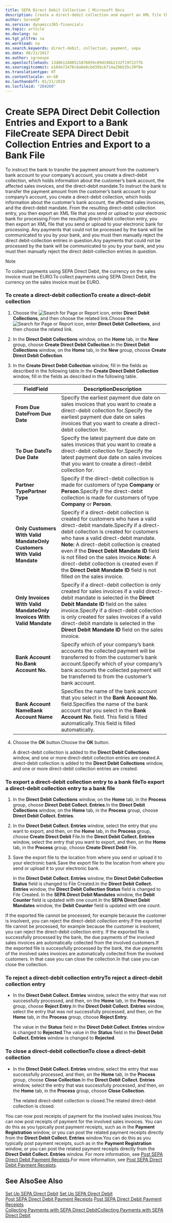 ```yaml
---
title: SEPA Direct Debit Collection | Microsoft Docs
description: Create a direct-debit collection and export an XML file that you send or upload to your electronic bank for processing.
author: SorenGP
ms.service: dynamics365-financials
ms.topic: article
ms.devlang: na
ms.tgt_pltfrm: na
ms.workload: na
ms.search.keywords: direct-debit, collection, payment, sepa
ms.date: 08/21/2017
ms.author: sgroespe
ms.openlocfilehash: 13d0612488521876059c09d19bb2132f19f227fb
ms.sourcegitcommit: e10de72476c6a6e0cbd35bcb714a29b535c39f0e
ms.translationtype: HT
ms.contentlocale: en-GB
ms.lasthandoff: 01/21/2019
ms.locfileid: "284260"
---
```

# <a name="create-sepa-direct-debit-collection-entries-and-export-to-a-bank-file"></a><span data-ttu-id="b7924-103">Create SEPA Direct Debit Collection Entries and Export to a Bank File</span><span class="sxs-lookup"><span data-stu-id="b7924-103">Create SEPA Direct Debit Collection Entries and Export to a Bank File</span></span>
<span data-ttu-id="b7924-104">To instruct the bank to transfer the payment amount from the customer’s bank account to your company’s account, you create a direct-debit collection, which holds information about the customer’s bank account, the affected sales invoices, and the direct-debit mandate.</span><span class="sxs-lookup"><span data-stu-id="b7924-104">To instruct the bank to transfer the payment amount from the customer’s bank account to your company’s account, you create a direct-debit collection, which holds information about the customer’s bank account, the affected sales invoices, and the direct-debit mandate.</span></span> <span data-ttu-id="b7924-105">From the resulting direct-debit collection entry, you then export an XML file that you send or upload to your electronic bank for processing.</span><span class="sxs-lookup"><span data-stu-id="b7924-105">From the resulting direct-debit collection entry, you then export an XML file that you send or upload to your electronic bank for processing.</span></span> <span data-ttu-id="b7924-106">Any payments that could not be processed by the bank will be communicated to you by your bank, and you must then manually reject the direct debit-collection entries in question.</span><span class="sxs-lookup"><span data-stu-id="b7924-106">Any payments that could not be processed by the bank will be communicated to you by your bank, and you must then manually reject the direct debit-collection entries in question.</span></span>  

> [!NOTE]  
>  <span data-ttu-id="b7924-107">To collect payments using SEPA Direct Debit, the currency on the sales invoice must be EURO.</span><span class="sxs-lookup"><span data-stu-id="b7924-107">To collect payments using SEPA Direct Debit, the currency on the sales invoice must be EURO.</span></span>  

### <a name="to-create-a-direct-debit-collection"></a><span data-ttu-id="b7924-108">To create a direct-debit collection</span><span class="sxs-lookup"><span data-stu-id="b7924-108">To create a direct-debit collection</span></span>  
1. <span data-ttu-id="b7924-109">Choose the ![Search for Page or Report](media/ui-search/search_small.png "Search for Page or Report icon") icon, enter **Direct Debit Collections**, and then choose the related link.</span><span class="sxs-lookup"><span data-stu-id="b7924-109">Choose the ![Search for Page or Report](media/ui-search/search_small.png "Search for Page or Report icon") icon, enter **Direct Debit Collections**, and then choose the related link.</span></span>  
2. <span data-ttu-id="b7924-110">In the **Direct Debit Collections** window, on the **Home** tab, in the **New** group, choose **Create Direct Debit Collection**.</span><span class="sxs-lookup"><span data-stu-id="b7924-110">In the **Direct Debit Collections** window, on the **Home** tab, in the **New** group, choose **Create Direct Debit Collection**.</span></span>  
3. <span data-ttu-id="b7924-111">In the **Create Direct Debit Collection** window, fill in the fields as described in the following table.</span><span class="sxs-lookup"><span data-stu-id="b7924-111">In the **Create Direct Debit Collection** window, fill in the fields as described in the following table.</span></span>  

    |<span data-ttu-id="b7924-112">Field</span><span class="sxs-lookup"><span data-stu-id="b7924-112">Field</span></span>|<span data-ttu-id="b7924-113">Description</span><span class="sxs-lookup"><span data-stu-id="b7924-113">Description</span></span>|  
    |---------------------------------|---------------------------------------|  
    |<span data-ttu-id="b7924-114">**From Due Date**</span><span class="sxs-lookup"><span data-stu-id="b7924-114">**From Due Date**</span></span>|<span data-ttu-id="b7924-115">Specify the earliest payment due date on sales invoices that you want to create a direct-debit collection for.</span><span class="sxs-lookup"><span data-stu-id="b7924-115">Specify the earliest payment due date on sales invoices that you want to create a direct-debit collection for.</span></span>|  
    |<span data-ttu-id="b7924-116">**To Due Date**</span><span class="sxs-lookup"><span data-stu-id="b7924-116">**To Due Date**</span></span>|<span data-ttu-id="b7924-117">Specify the latest payment due date on sales invoices that you want to create a direct-debit collection for.</span><span class="sxs-lookup"><span data-stu-id="b7924-117">Specify the latest payment due date on sales invoices that you want to create a direct-debit collection for.</span></span>|  
    |<span data-ttu-id="b7924-118">**Partner Type**</span><span class="sxs-lookup"><span data-stu-id="b7924-118">**Partner Type**</span></span>|<span data-ttu-id="b7924-119">Specify if the direct-debit collection is made for customers of type **Company** or **Person**.</span><span class="sxs-lookup"><span data-stu-id="b7924-119">Specify if the direct-debit collection is made for customers of type **Company** or **Person**.</span></span>|  
    |<span data-ttu-id="b7924-120">**Only Customers With Valid Mandate**</span><span class="sxs-lookup"><span data-stu-id="b7924-120">**Only Customers With Valid Mandate**</span></span>|<span data-ttu-id="b7924-121">Specify if a direct-debit collection is created for customers who have a valid direct-debit mandate.</span><span class="sxs-lookup"><span data-stu-id="b7924-121">Specify if a direct-debit collection is created for customers who have a valid direct-debit mandate.</span></span> <span data-ttu-id="b7924-122">**Note:**  A direct-debit collection is created even if the **Direct Debit Mandate ID** field is not filled on the sales invoice.</span><span class="sxs-lookup"><span data-stu-id="b7924-122">**Note:**  A direct-debit collection is created even if the **Direct Debit Mandate ID** field is not filled on the sales invoice.</span></span>|  
    |<span data-ttu-id="b7924-123">**Only Invoices With Valid Mandate**</span><span class="sxs-lookup"><span data-stu-id="b7924-123">**Only Invoices With Valid Mandate**</span></span>|<span data-ttu-id="b7924-124">Specify if a direct-debit collection is only created for sales invoices if a valid direct-debit mandate is selected in the **Direct Debit Mandate ID** field on the sales invoice.</span><span class="sxs-lookup"><span data-stu-id="b7924-124">Specify if a direct-debit collection is only created for sales invoices if a valid direct-debit mandate is selected in the **Direct Debit Mandate ID** field on the sales invoice.</span></span>|  
    |<span data-ttu-id="b7924-125">**Bank Account No.**</span><span class="sxs-lookup"><span data-stu-id="b7924-125">**Bank Account No.**</span></span>|<span data-ttu-id="b7924-126">Specify which of your company’s bank accounts the collected payment will be transferred to from the customer’s bank account.</span><span class="sxs-lookup"><span data-stu-id="b7924-126">Specify which of your company’s bank accounts the collected payment will be transferred to from the customer’s bank account.</span></span>|  
    |<span data-ttu-id="b7924-127">**Bank Account Name**</span><span class="sxs-lookup"><span data-stu-id="b7924-127">**Bank Account Name**</span></span>|<span data-ttu-id="b7924-128">Specifies the name of the bank account that you select in the **Bank Account No.** field.</span><span class="sxs-lookup"><span data-stu-id="b7924-128">Specifies the name of the bank account that you select in the **Bank Account No.** field.</span></span> <span data-ttu-id="b7924-129">This field is filled automatically.</span><span class="sxs-lookup"><span data-stu-id="b7924-129">This field is filled automatically.</span></span>|  

4. <span data-ttu-id="b7924-130">Choose the **OK** button.</span><span class="sxs-lookup"><span data-stu-id="b7924-130">Choose the **OK** button.</span></span>  

     <span data-ttu-id="b7924-131">A direct-debit collection is added to the **Direct Debit Collections** window, and one or more direct-debit collection entries are created.</span><span class="sxs-lookup"><span data-stu-id="b7924-131">A direct-debit collection is added to the **Direct Debit Collections** window, and one or more direct-debit collection entries are created.</span></span>  

### <a name="to-export-a-direct-debit-collection-entry-to-a-bank-file"></a><span data-ttu-id="b7924-132">To export a direct-debit collection entry to a bank file</span><span class="sxs-lookup"><span data-stu-id="b7924-132">To export a direct-debit collection entry to a bank file</span></span>  
1. <span data-ttu-id="b7924-133">In the **Direct Debit Collections** window, on the **Home** tab, in the **Process** group, choose **Direct Debit Collect. Entries**.</span><span class="sxs-lookup"><span data-stu-id="b7924-133">In the **Direct Debit Collections** window, on the **Home** tab, in the **Process** group, choose **Direct Debit Collect. Entries**.</span></span>  
2. <span data-ttu-id="b7924-134">In the **Direct Debit Collect. Entries** window, select the entry that you want to export, and then, on the **Home** tab, in the **Process** group, choose **Create Direct Debit** File.</span><span class="sxs-lookup"><span data-stu-id="b7924-134">In the **Direct Debit Collect. Entries** window, select the entry that you want to export, and then, on the **Home** tab, in the **Process** group, choose **Create Direct Debit** File.</span></span>  
3. <span data-ttu-id="b7924-135">Save the export file to the location from where you send or upload it to your electronic bank.</span><span class="sxs-lookup"><span data-stu-id="b7924-135">Save the export file to the location from where you send or upload it to your electronic bank.</span></span>  

     <span data-ttu-id="b7924-136">In the **Direct Debit Collect. Entries** window, the **Direct Debit Collection Status** field is changed to File Created.</span><span class="sxs-lookup"><span data-stu-id="b7924-136">In the **Direct Debit Collect. Entries** window, the **Direct Debit Collection Status** field is changed to File Created.</span></span> <span data-ttu-id="b7924-137">In the **SEPA Direct Debit Mandates** window, the **Debit Counter** field is updated with one count.</span><span class="sxs-lookup"><span data-stu-id="b7924-137">In the **SEPA Direct Debit Mandates** window, the **Debit Counter** field is updated with one count.</span></span>  

<span data-ttu-id="b7924-138">If the exported file cannot be processed, for example because the customer is insolvent, you can reject the direct-debit collection entry.</span><span class="sxs-lookup"><span data-stu-id="b7924-138">If the exported file cannot be processed, for example because the customer is insolvent, you can reject the direct-debit collection entry.</span></span> <span data-ttu-id="b7924-139">If the exported file is successfully processed by the bank, the due payments of the involved sales invoices are automatically collected from the involved customers.</span><span class="sxs-lookup"><span data-stu-id="b7924-139">If the exported file is successfully processed by the bank, the due payments of the involved sales invoices are automatically collected from the involved customers.</span></span> <span data-ttu-id="b7924-140">In that case you can close the collection.</span><span class="sxs-lookup"><span data-stu-id="b7924-140">In that case you can close the collection.</span></span>  

### <a name="to-reject-a-direct-debit-collection-entry"></a><span data-ttu-id="b7924-141">To reject a direct-debit collection entry</span><span class="sxs-lookup"><span data-stu-id="b7924-141">To reject a direct-debit collection entry</span></span>  
* <span data-ttu-id="b7924-142">In the **Direct Debit Collect. Entries** window, select the entry that was not successfully processed, and then, on the **Home** tab, in the **Process** group, choose **Reject Entry**.</span><span class="sxs-lookup"><span data-stu-id="b7924-142">In the **Direct Debit Collect. Entries** window, select the entry that was not successfully processed, and then, on the **Home** tab, in the **Process** group, choose **Reject Entry**.</span></span>  

     <span data-ttu-id="b7924-143">The value in the **Status** field in the **Direct Debit Collect. Entries** window is changed to **Rejected**.</span><span class="sxs-lookup"><span data-stu-id="b7924-143">The value in the **Status** field in the **Direct Debit Collect. Entries** window is changed to **Rejected**.</span></span>  

### <a name="to-close-a-direct-debit-collection"></a><span data-ttu-id="b7924-144">To close a direct-debit collection</span><span class="sxs-lookup"><span data-stu-id="b7924-144">To close a direct-debit collection</span></span>  
* <span data-ttu-id="b7924-145">In the **Direct Debit Collect. Entries** window, select the entry that was successfully processed, and then, on the **Home** tab, in the **Process** group, choose **Close Collection**.</span><span class="sxs-lookup"><span data-stu-id="b7924-145">In the **Direct Debit Collect. Entries** window, select the entry that was successfully processed, and then, on the **Home** tab, in the **Process** group, choose **Close Collection**.</span></span>  

     <span data-ttu-id="b7924-146">The related direct-debit collection is closed.</span><span class="sxs-lookup"><span data-stu-id="b7924-146">The related direct-debit collection is closed.</span></span>  

<span data-ttu-id="b7924-147">You can now post receipts of payment for the involved sales invoices.</span><span class="sxs-lookup"><span data-stu-id="b7924-147">You can now post receipts of payment for the involved sales invoices.</span></span> <span data-ttu-id="b7924-148">You can do this as you typically post payment receipts, such as in the **Payment Registration** window, or you can post the related payment receipts directly from the **Direct Debit Collect. Entries** window.</span><span class="sxs-lookup"><span data-stu-id="b7924-148">You can do this as you typically post payment receipts, such as in the **Payment Registration** window, or you can post the related payment receipts directly from the **Direct Debit Collect. Entries** window.</span></span> <span data-ttu-id="b7924-149">For more information, see [Post SEPA Direct Debit Payment Receipts](finance-how-to-post-sepa-direct-debit-payment-receipts.md).</span><span class="sxs-lookup"><span data-stu-id="b7924-149">For more information, see [Post SEPA Direct Debit Payment Receipts](finance-how-to-post-sepa-direct-debit-payment-receipts.md).</span></span>  

## <a name="see-also"></a><span data-ttu-id="b7924-150">See Also</span><span class="sxs-lookup"><span data-stu-id="b7924-150">See Also</span></span>  
<span data-ttu-id="b7924-151">[Set Up SEPA Direct Debit](finance-how-to-set-up-sepa-direct-debit.md) </span><span class="sxs-lookup"><span data-stu-id="b7924-151">[Set Up SEPA Direct Debit](finance-how-to-set-up-sepa-direct-debit.md) </span></span>  
<span data-ttu-id="b7924-152">[Post SEPA Direct Debit Payment Receipts](finance-how-to-post-sepa-direct-debit-payment-receipts.md) </span><span class="sxs-lookup"><span data-stu-id="b7924-152">[Post SEPA Direct Debit Payment Receipts](finance-how-to-post-sepa-direct-debit-payment-receipts.md) </span></span>  
[<span data-ttu-id="b7924-153">Collecting Payments with SEPA Direct Debit</span><span class="sxs-lookup"><span data-stu-id="b7924-153">Collecting Payments with SEPA Direct Debit</span></span>](finance-collect-payments-with-sepa-direct-debit.md)   
